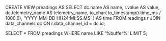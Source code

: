 CREATE VIEW preadings AS
SELECT
    dc.name AS name,
    r.value AS value,
    dc.telemetry_name AS telemetry_name,
    to_char(
        to_timestamp(r.time_ms / 1000.0),
        'YYYY-MM-DD HH24:MI:SS.MS'
    ) AS time
FROM
    readings r
JOIN
    data_channels dc
ON
    r.data_channel_id = dc.id;





SELECT * FROM preadings WHERE name LIKE '%buffer%' LIMIT 5;